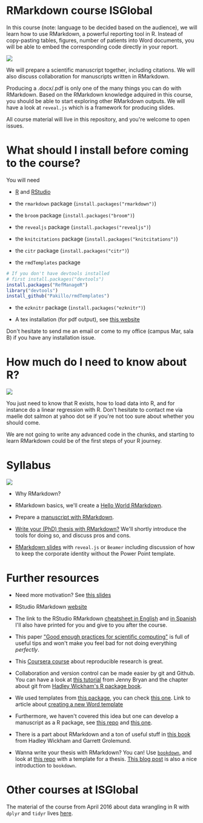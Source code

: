 RMarkdown course ISGlobal
=========================

In this course (note: language to be decided based on the audience), we will learn how to use RMarkdown, a powerful reporting tool in R. Instead of copy-pasting tables, figures, number of patients into Word documents, you will be able to embed the corresponding code directly in your report.

![](https://media.giphy.com/media/hjMFEOl6mDsRi/source.gif)

We will prepare a scientific manuscript together, including citations. We will also discuss collaboration for manuscripts written in RMarkdown.

Producing a .docx/.pdf is only one of the many things you can do with RMarkdown. Based on the RMarkdown knowledge adquired in this course, you should be able to start exploring other RMarkdown outputs. We will have a look at `reveal.js` which is a framework for producing slides. 

All course material will live in this repository, and you're welcome to open issues.

# What should I install before coming to the course?

You will need

* [R](https://cran.r-project.org/) and [RStudio](https://www.rstudio.com/products/rstudio/download/)

* the `rmarkdown` package (`install.packages("rmarkdown")`)

* the `broom` package (`install.packages("broom")`)

* the `revealjs` package (`install.packages("revealjs")`)

* the `knitcitations` package (`install.packages("knitcitations")`)

* the `citr` package (`install.packages("citr")`)

* the `rmdTemplates` package

```r
# If you don't have devtools installed
# first install.packages("devtools")
install.packages("RefManageR")
library("devtools")
install_github("Pakillo/rmdTemplates")
```

* the `ezknitr` package (`install.packages("ezknitr")`)

* A tex installation (for pdf output), see [this website](https://www.latex-project.org/get/)

Don't hesitate to send me an email or come to my office (campus Mar, sala B) if you have any installation issue.



# How much do I need to know about R?

![](https://media.giphy.com/media/rAm0u2k17rM3e/giphy.gif)

You just need to know that R exists, how to load data into R, and for instance do a linear regression with R. Don't hesitate to contact me via maelle dot salmon at yahoo dot se if you're not too sure about whether you should come.  

We are not going to write any advanced code in the chunks, and starting to learn RMarkdown could be of the first steps of your R journey.

# Syllabus

![](http://media4.giphy.com/media/t0TNY68t8wq2Y/giphy.gif)

* Why RMarkdown?

* RMarkdown basics, we'll create a [Hello World RMarkdown](hello_word_rmd/).

* Prepare a [manuscript with RMarkdown](article/).

* [Write your (PhD) thesis with RMarkdown?](thesis/) We'll shortly introduce the tools for doing so, and discuss pros and cons. 

* [RMarkdown slides](slides/) with `reveal.js` or `Beamer` including discussion of how to keep the corporate identity without the Power Point template.


# Further resources

* Need more motivation? See [this slides](https://github.com/Pakillo/ReproducibleScience/blob/R-AEET-Nov2016/ReproducibleScience.pdf)

* RStudio RMarkdown [website](http://rmarkdown.rstudio.com/)

* The link to the RStudio RMarkdown [cheatsheet in English](https://www.rstudio.com/wp-content/uploads/2015/02/rmarkdown-cheatsheet.pdf) and [in Spanish](https://www.rstudio.com/wp-content/uploads/2015/03/rmarkdown-spanish.pdf) I'll also have printed for you and give to you after the course.

* This paper ["Good enough practices for scientific computing"](https://arxiv.org/pdf/1609.00037v2.pdf) is full of useful tips and won't make you feel bad for not doing everything _perfectly_. 

* This [Coursera course](https://es.coursera.org/learn/reproducible-research) about reproducible research is great.

* Collaboration and version control can be made easier by git and Github. You can have a look at [this tutorial](http://happygitwithr.com/) from Jenny Bryan and the chapter about git from [Hadley Wickham's R package book](http://r-pkgs.had.co.nz/git.html).

* We used templates from [this package](https://github.com/Pakillo/rmdTemplates), you can check [this one](https://github.com/rstudio/rticles). Link to article about [creating a new Word template](http://seankross.com/2016/11/17/How-to-Start-a-Bookdown-Book.html)

* Furthermore, we haven't covered this idea but one can develop a manuscript as a R package, see [this repo](https://github.com/jhollist/manuscriptPackage) and [this one](https://github.com/cboettig/template).

* There is a part about RMarkdown and a ton of useful stuff in [this book](http://r4ds.had.co.nz/) from Hadley Wickham and Garrett Grolemund.

* Wanna write your thesis with RMarkdown? You can! Use [`bookdown`](https://github.com/rstudio/bookdown), and look at [this repo](https://github.com/ismayc/thesisdown) with a template for a thesis. [This blog post](http://seankross.com/bookdown-start/) is also a nice introduction to `bookdown`.

# Other courses at ISGlobal

The material of the course from April 2016 about data wrangling in R with `dplyr` and `tidyr` lives [here](https://github.com/masalmon/domar_datos).